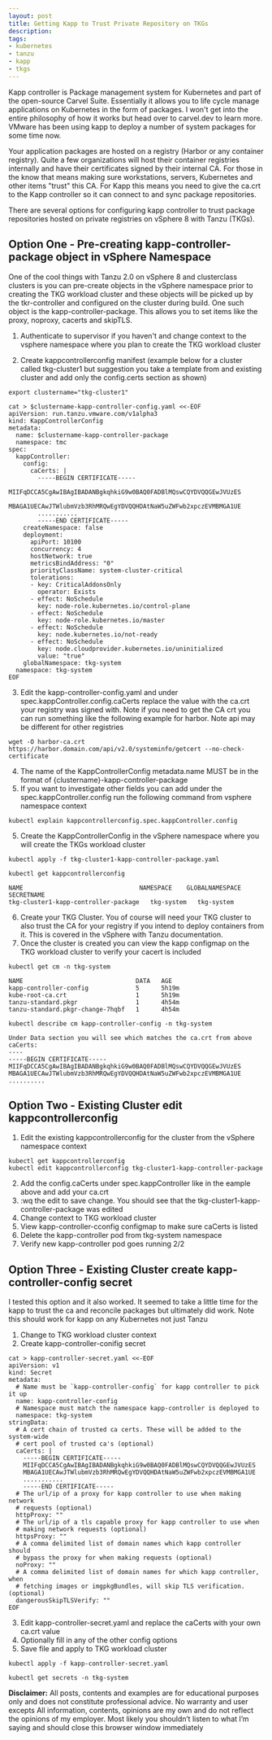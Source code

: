```yaml
---
layout: post
title: Getting Kapp to Trust Private Repository on TKGs
description:
tags:
- kubernetes
- tanzu
- kapp
- tkgs
---
```


Kapp controller is Package management system for Kubernetes and part of the open-source Carvel Suite.  Essentially it allows you to life cycle manage applications on Kubernetes in the form of packages.  I won't get into the entire philosophy of how it works but head over to carvel.dev to learn more.  VMware has been using kapp to deploy a number of system packages for some time now.

Your application packages are hosted on a registry (Harbor or any container registry).  Quite a few organizations will host their container registries internally and have their certificates signed by their internal CA.  For those in the know that means making sure workstations, servers, Kubernetes and other items "trust" this CA.  For Kapp this means you need to give the ca.crt to the Kapp controller so it can connect to and sync package repositories.

There are several options for configuring kapp controller to trust package repositories hosted on private registries on vSphere 8 with Tanzu (TKGs).  

## Option One - Pre-creating kapp-controller-package object in vSphere Namespace

One of the cool things with Tanzu 2.0 on vSphere 8 and clusterclass clusters is you can pre-create objects in the vSphere namespace prior to creating the TKG workload cluster and these objects will be picked up by the tkr-controller and configured on the cluster during build.  One such object is the kapp-controller-package.  This allows you to set items like the proxy, noproxy, cacerts and skipTLS.

1. Authenticate to supervisor if you haven't and change context to the vsphere namespace where you plan to create the TKG workload cluster

2. Create kappcontrollerconfig manifest (example below for a cluster called tkg-cluster1 but suggestion you take a template from and existing cluster and add only the config.certs section as shown)
```
export clustername="tkg-cluster1"

cat > $clustername-kapp-controller-config.yaml <<-EOF
apiVersion: run.tanzu.vmware.com/v1alpha3
kind: KappControllerConfig
metadata:
  name: $clustername-kapp-controller-package
  namespace: tmc
spec:
  kappController:
    config:
      caCerts: |
        -----BEGIN CERTIFICATE-----
        MIIFqDCCA5CgAwIBAgIBADANBgkqhkiG9w0BAQ0FADBlMQswCQYDVQQGEwJVUzES
        MBAGA1UECAwJTWlubmVzb3RhMRQwEgYDVQQHDAtNaW5uZWFwb2xpczEVMBMGA1UE
        ...........
        -----END CERTIFICATE-----
    createNamespace: false
    deployment:
      apiPort: 10100
      concurrency: 4
      hostNetwork: true
      metricsBindAddress: "0"
      priorityClassName: system-cluster-critical
      tolerations:
      - key: CriticalAddonsOnly
        operator: Exists
      - effect: NoSchedule
        key: node-role.kubernetes.io/control-plane
      - effect: NoSchedule
        key: node-role.kubernetes.io/master
      - effect: NoSchedule
        key: node.kubernetes.io/not-ready
      - effect: NoSchedule
        key: node.cloudprovider.kubernetes.io/uninitialized
        value: "true"
    globalNamespace: tkg-system
  namespace: tkg-system
EOF
```
3. Edit the kapp-controller-config.yaml and under spec.kappController.config.caCerts replace the value with the ca.crt your registry was signed with.  Note if you need to get the CA crt you can run something like the following example for harbor.  Note api may be different for other registries
```
wget -O harbor-ca.crt https://harbor.domain.com/api/v2.0/systeminfo/getcert --no-check-certificate
``` 
4. The name of the KappControllerConfig metadata.name MUST be in the format of {clustername}-kapp-controller-package
5. If you want to investigate other fields you can add under the spec.kappController.config run the following command from vsphere namespace context
```
kubectl explain kappcontrollerconfig.spec.kappController.config
```
5. Create the KappControllerConfig in the vSphere namespace where you will create the TKGs workload cluster
```
kubectl apply -f tkg-cluster1-kapp-controller-package.yaml

kubectl get kappcontrollerconfig

NAME                                NAMESPACE    GLOBALNAMESPACE   SECRETNAME
tkg-cluster1-kapp-controller-package   tkg-system   tkg-system
```
6. Create your TKG Cluster.  You of course will need your TKG cluster to also trust the CA for your registry if you intend to deploy containers from it.  This is covered in the vSphere with Tanzu documentation.
7. Once the cluster is created you can view the kapp configmap on the TKG workload cluster to verify your cacert is included
```
kubectl get cm -n tkg-system

NAME                               DATA   AGE
kapp-controller-config             5      5h19m
kube-root-ca.crt                   1      5h19m
tanzu-standard.pkgr                1      4h54m
tanzu-standard.pkgr-change-7hqbf   1      4h54m

kubectl describe cm kapp-controller-config -n tkg-system

Under Data section you will see which matches the ca.crt from above
caCerts:
----
-----BEGIN CERTIFICATE-----
MIIFqDCCA5CgAwIBAgIBADANBgkqhkiG9w0BAQ0FADBlMQswCQYDVQQGEwJVUzES
MBAGA1UECAwJTWlubmVzb3RhMRQwEgYDVQQHDAtNaW5uZWFwb2xpczEVMBMGA1UE
..........
```
## Option Two - Existing Cluster edit kappcontrollerconfig

1. Edit the existing kappcontrollerconfig for the cluster from the vSphere namespace context
```
kubectl get kappcontrollerconfig
kubectl edit kappcontrollerconfig tkg-cluster1-kapp-controller-package
```
2. Add the config.caCerts under spec.kappController like in the eample above and add your ca.crt
3. :wq the edit to save change.  You should see that the tkg-cluster1-kapp-controller-package was edited
4. Change context to TKG workload cluster
5. View kapp-controller-cconfig configmap to make sure caCerts is listed
6. Delete the kapp-controller pod from tkg-system namespace
7. Verify new kapp-controller pod goes running 2/2

## Option Three - Existing Cluster create kapp-controller-config secret

I tested this option and it also worked.  It seemed to take a little time for the kapp to trust the ca and reconcile packages but ultimately did work.  Note this should work for kapp on any Kubernetes not just Tanzu

1. Change to TKG workload cluster context
2. Create kapp-controller-conifig secret
```
cat > kapp-controller-secret.yaml <<-EOF
apiVersion: v1
kind: Secret
metadata:
  # Name must be `kapp-controller-config` for kapp controller to pick it up
  name: kapp-controller-config
  # Namespace must match the namespace kapp-controller is deployed to
  namespace: tkg-system
stringData:
  # A cert chain of trusted ca certs. These will be added to the system-wide
  # cert pool of trusted ca's (optional)
  caCerts: |
    -----BEGIN CERTIFICATE-----
    MIIFqDCCA5CgAwIBAgIBADANBgkqhkiG9w0BAQ0FADBlMQswCQYDVQQGEwJVUzES
    MBAGA1UECAwJTWlubmVzb3RhMRQwEgYDVQQHDAtNaW5uZWFwb2xpczEVMBMGA1UE
    ...........
    -----END CERTIFICATE-----
  # The url/ip of a proxy for kapp controller to use when making network
  # requests (optional)
  httpProxy: ""
  # The url/ip of a tls capable proxy for kapp controller to use when
  # making network requests (optional)
  httpsProxy: ""
  # A comma delimited list of domain names which kapp controller should
  # bypass the proxy for when making requests (optional)
  noProxy: ""
  # A comma delimited list of domain names for which kapp controller, when
  # fetching images or imgpkgBundles, will skip TLS verification. (optional)
  dangerousSkipTLSVerify: ""
EOF
```
3. Edit kapp-controller-secret.yaml and replace the caCerts with your own ca.crt value
4. Optionally fill in any of the other config options
5. Save file and apply to TKG workload cluster
```
kubectl apply -f kapp-controller-secret.yaml

kubectl get secrets -n tkg-system
```

**Disclaimer:** All posts, contents and examples are for educational purposes only and does not constitute professional advice. No warranty and user excepts All information, contents, opinions are my own and do not reflect the opinions of my employer. Most likely you shouldn’t listen to what I’m saying and should close this browser window immediately
